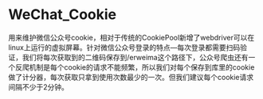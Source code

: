 # WeChat_Cookie
用来维护微信公众号cookie，相对于传统的CookiePool新增了webdriver可以在linux上运行的虚拟屏幕。针对微信公众号登录的特点—每次登录都需要扫码验证，我们将每次获取到的二维码保存到/erweima这个路径下，公众号爬虫还有一个反爬机制是每个cookie的请求不能频繁，所以我们对每个保存到库里的cookie做了计分器，每次获取只拿到使用次数最少的一次。但我们建议每个cookie请求间隔不少于2分钟。